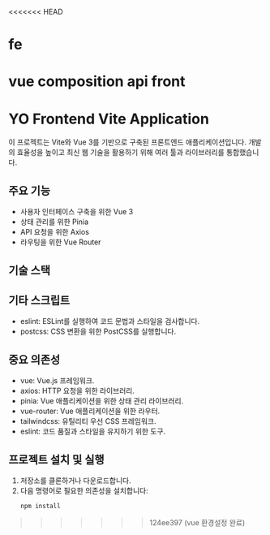 <<<<<<< HEAD
# fe
vue composition api front
=======
# YO Frontend Vite Application

이 프로젝트는 Vite와 Vue 3를 기반으로 구축된 프론트엔드 애플리케이션입니다. 개발의 효율성을 높이고 최신 웹 기술을 활용하기 위해 여러 툴과 라이브러리를 통합했습니다.

## 주요 기능

- 사용자 인터페이스 구축을 위한 Vue 3
- 상태 관리를 위한 Pinia
- API 요청을 위한 Axios
- 라우팅을 위한 Vue Router

## 기술 스택

## 기타 스크립트
- eslint: ESLint를 실행하여 코드 문법과 스타일을 검사합니다.
- postcss: CSS 변환을 위한 PostCSS를 실행합니다.

## 중요 의존성
- vue: Vue.js 프레임워크.
- axios: HTTP 요청을 위한 라이브러리.
- pinia: Vue 애플리케이션을 위한 상태 관리 라이브러리.
- vue-router: Vue 애플리케이션을 위한 라우터.
- tailwindcss: 유틸리티 우선 CSS 프레임워크.
- eslint: 코드 품질과 스타일을 유지하기 위한 도구.

## 프로젝트 설치 및 실행

1. 저장소를 클론하거나 다운로드합니다.
2. 다음 명령어로 필요한 의존성을 설치합니다:
   ```sh
   npm install
>>>>>>> 124ee397 (vue 환경설정 완료)
